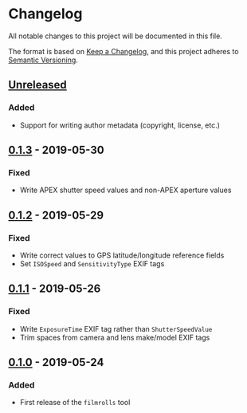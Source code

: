 # Changelog
All notable changes to this project will be documented in this file.

The format is based on [Keep a Changelog](https://keepachangelog.com/en/1.0.0/),
and this project adheres to [Semantic Versioning](https://semver.org/spec/v2.0.0.html).

## [Unreleased]
### Added
- Support for writing author metadata (copyright, license, etc.)

## [0.1.3] - 2019-05-30
### Fixed
- Write APEX shutter speed values and non-APEX aperture values

## [0.1.2] - 2019-05-29
### Fixed
- Write correct values to GPS latitude/longitude reference fields
- Set `ISOSpeed` and `SensitivityType` EXIF tags

## [0.1.1] - 2019-05-26
### Fixed
- Write `ExposureTime` EXIF tag rather than `ShutterSpeedValue`
- Trim spaces from camera and lens make/model EXIF tags

## [0.1.0] - 2019-05-24
### Added
- First release of the `filmrolls` tool

[Unreleased]: https://github.com/urdh/filmrolls/compare/v0.1.3...HEAD
[0.1.3]: https://github.com/urdh/filmrolls/compare/v0.1.2...v0.1.3
[0.1.2]: https://github.com/urdh/filmrolls/compare/v0.1.1...v0.1.2
[0.1.1]: https://github.com/urdh/filmrolls/compare/v0.1.0...v0.1.1
[0.1.0]: https://github.com/urdh/filmrolls/releases/tag/v0.1.0
